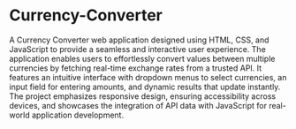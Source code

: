 # Currency-Converter

A Currency Converter web application designed using HTML, CSS, and JavaScript to provide a seamless and interactive user experience. The application enables users to effortlessly convert values between multiple currencies by fetching real-time exchange rates from a trusted API. It features an intuitive interface with dropdown menus to select currencies, an input field for entering amounts, and dynamic results that update instantly. The project emphasizes responsive design, ensuring accessibility across devices, and showcases the integration of API data with JavaScript for real-world application development.
